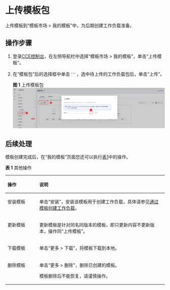 # 上传模板包<a name="cce_01_0145"></a>

上传模板到“模板市场  \> 我的模板”中，为后期创建工作负载准备。

## 操作步骤<a name="sc9d50e685619493ab88cda81ab8cb87d"></a>

1.  登录[CCE控制台](https://console.huaweicloud.com/cce2.0/?utm_source=helpcenter)，在左侧导航栏中选择“模板市场 \> 我的模板“，单击“上传模板“。
2.  在“模板包”后的选择框中单击![](figures/icon-select.png)，选中待上传的工作负载包后，单击“上传”。

    **图 1**  上传模板包<a name="fig1029711912716"></a>  
    ![](figures/上传模板包.png "上传模板包")


## 后续处理<a name="s8d328765721f42c8871de65dd6622b24"></a>

模板创建完成后，在“我的模板”页面您还可以执行[表1](#t84ae87674877489b975382f30a71dfab)中的操作。

**表 1**  其他操作

<a name="t84ae87674877489b975382f30a71dfab"></a>
<table><thead align="left"><tr id="re7230b135a27440f92e734bbebfc070e"><th class="cellrowborder" valign="top" width="20%" id="mcps1.2.3.1.1"><p id="a2990c38912584826bcde80a616c68505"><a name="a2990c38912584826bcde80a616c68505"></a><a name="a2990c38912584826bcde80a616c68505"></a>操作</p>
</th>
<th class="cellrowborder" valign="top" width="80%" id="mcps1.2.3.1.2"><p id="a57ff8c7230884d70ab179db52576101e"><a name="a57ff8c7230884d70ab179db52576101e"></a><a name="a57ff8c7230884d70ab179db52576101e"></a>说明</p>
</th>
</tr>
</thead>
<tbody><tr id="rb2b3046a94794a319604f737388bf9eb"><td class="cellrowborder" valign="top" width="20%" headers="mcps1.2.3.1.1 "><p id="af61aeea5c6bc4bbdbf961299ca2b8aa8"><a name="af61aeea5c6bc4bbdbf961299ca2b8aa8"></a><a name="af61aeea5c6bc4bbdbf961299ca2b8aa8"></a><span class="keyword" id="keyword354752713371"><a name="keyword354752713371"></a><a name="keyword354752713371"></a>安装模板</span></p>
</td>
<td class="cellrowborder" valign="top" width="80%" headers="mcps1.2.3.1.2 "><p id="zh-cn_topic_0093301014_p878302316119"><a name="zh-cn_topic_0093301014_p878302316119"></a><a name="zh-cn_topic_0093301014_p878302316119"></a>单击“安装”，安装该模板用于创建工作负载，具体请参见<a href="通过模板创建工作负载.md">通过模板创建工作负载</a>。</p>
</td>
</tr>
<tr id="reda028ddd5b54babbbbc3902f75a740c"><td class="cellrowborder" valign="top" width="20%" headers="mcps1.2.3.1.1 "><p id="acc457286985e458c8a0914b64c9d041c"><a name="acc457286985e458c8a0914b64c9d041c"></a><a name="acc457286985e458c8a0914b64c9d041c"></a><span class="keyword" id="keyword4226103033719"><a name="keyword4226103033719"></a><a name="keyword4226103033719"></a>更新模板</span></p>
</td>
<td class="cellrowborder" valign="top" width="80%" headers="mcps1.2.3.1.2 "><p id="a400846c9cf444ae28b942d2154fb8dad"><a name="a400846c9cf444ae28b942d2154fb8dad"></a><a name="a400846c9cf444ae28b942d2154fb8dad"></a>更新模板是针对同名同版本的模板，即只更新内容不更新版本，操作同“上传模板”。</p>
</td>
</tr>
<tr id="r5d095daf352f47d0ac61babe6f4ea614"><td class="cellrowborder" valign="top" width="20%" headers="mcps1.2.3.1.1 "><p id="acf4cc2dbfac843de924a6f82983f7059"><a name="acf4cc2dbfac843de924a6f82983f7059"></a><a name="acf4cc2dbfac843de924a6f82983f7059"></a><span class="keyword" id="keyword1665563212377"><a name="keyword1665563212377"></a><a name="keyword1665563212377"></a>下载模板</span></p>
</td>
<td class="cellrowborder" valign="top" width="80%" headers="mcps1.2.3.1.2 "><p id="a8ce7d19ed8bc4297a73cb97079712302"><a name="a8ce7d19ed8bc4297a73cb97079712302"></a><a name="a8ce7d19ed8bc4297a73cb97079712302"></a>单击“更多 &gt; 下载”，将模板下载到本地。</p>
</td>
</tr>
<tr id="r1d5ed8dcc6384b248fe80b74c38b7b7c"><td class="cellrowborder" valign="top" width="20%" headers="mcps1.2.3.1.1 "><p id="acc2cae6c878f47b2b35364883fca7007"><a name="acc2cae6c878f47b2b35364883fca7007"></a><a name="acc2cae6c878f47b2b35364883fca7007"></a><span class="keyword" id="keyword7653133515375"><a name="keyword7653133515375"></a><a name="keyword7653133515375"></a>删除模板</span></p>
</td>
<td class="cellrowborder" valign="top" width="80%" headers="mcps1.2.3.1.2 "><p id="p270030144514"><a name="p270030144514"></a><a name="p270030144514"></a>单击“更多 &gt; 删除”，删除已创建的模板。</p>
<p id="p13991313104515"><a name="p13991313104515"></a><a name="p13991313104515"></a>模板删除后不能恢复，请谨慎操作。</p>
</td>
</tr>
</tbody>
</table>


